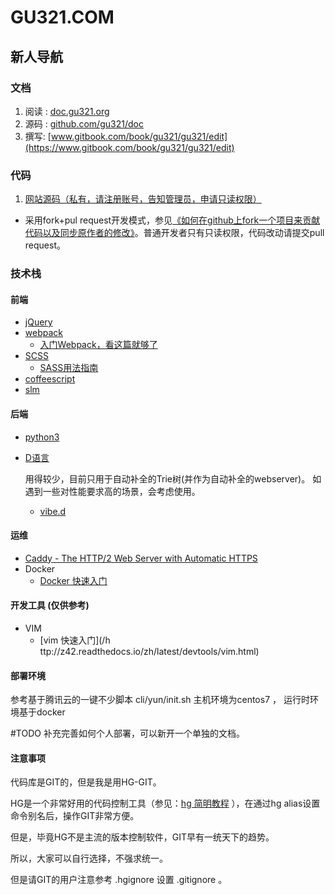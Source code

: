 # GU321.COM

## 新人导航

### 文档

1. 阅读 : [doc.gu321.org](https://doc.gu321.org)
1. 源码 : [github.com/gu321/doc](https://github.com/gu321/doc)
1. 撰写: [www.gitbook.com/book/gu321/gu321/edit](https://www.gitbook.com/book/gu321/gu321/edit)

### 代码

1. [网站源码（私有，请注册账号，告知管理员，申请只读权限）](http://git.oschina.net/gu321/tz)
  * 采用fork+pul request开发模式，参见[《如何在github上fork一个项目来贡献代码以及同步原作者的修改》](http://www.cnblogs.com/rubylouvre/archive/2013/01/24/2874694.html)。普通开发者只有只读权限，代码改动请提交pull request。


### 技术栈

#### 前端

* [jQuery](https://jquery.com/)
* [webpack](https://webpack.github.io/)
  * [入门Webpack，看这篇就够了](http://www.jianshu.com/p/42e11515c10f)
* [SCSS](http://sass-lang.com/)
  * [SASS用法指南](http://www.ruanyifeng.com/blog/2012/06/sass.html)
* [coffeescript](http://coffeescript.org/)
* [slm](https://github.com/slm-lang/slm)


#### 后端

* [python3](http://python.org/)
* [D语言](https://dlang.org/) 
  
    用得较少，目前只用于自动补全的Trie树(并作为自动补全的webserver)。
    如遇到一些对性能要求高的场景，会考虑使用。
    
  * [vibe.d](http://vibed.org/)
  
#### 运维
* [Caddy - The HTTP/2 Web Server with Automatic HTTPS](https://caddyserver.com/)
* Docker
  * [Docker 快速入门](http://z42.readthedocs.io/zh/latest/docker.html) 


#### 开发工具 \(仅供参考\)

* VIM 
  * [vim 快速入门](/h ttp://z42.readthedocs.io/zh/latest/devtools/vim.html)
  
#### 部署环境

参考基于腾讯云的一键不少脚本 cli/yun/init.sh
主机环境为centos7 ， 运行时环境基于docker

#TODO 补充完善如何个人部署，可以新开一个单独的文档。

#### 注意事项

代码库是GIT的，但是我是用HG-GIT。

HG是一个非常好用的代码控制工具（参见：[hg 简明教程](http://z42.readthedocs.io/zh/latest/devtools/hg.html) ），在通过hg alias设置命令别名后，操作GIT非常方便。

但是，毕竟HG不是主流的版本控制软件，GIT早有一统天下的趋势。

所以，大家可以自行选择，不强求统一。

但是请GIT的用户注意参考 .hgignore 设置 .gitignore 。

